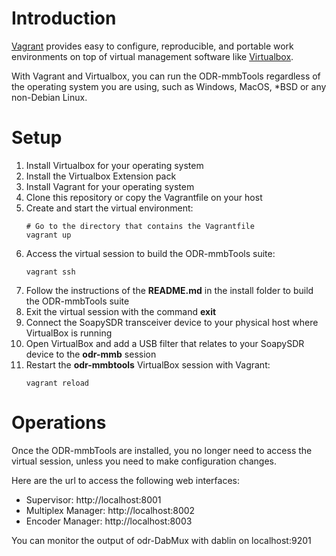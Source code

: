 # Introduction
[Vagrant](https://www.vagrantup.com) provides easy to configure, reproducible, and portable work environments on top of virtual management software like [Virtualbox](https://www.virtualbox.org/).

With Vagrant and Virtualbox, you can run the ODR-mmbTools regardless of the operating system you are using, such as Windows, MacOS, *BSD or any non-Debian Linux.

# Setup
1. Install Virtualbox for your operating system
1. Install the Virtualbox Extension pack
1. Install Vagrant for your operating system
1. Clone this repository or copy the Vagrantfile on your host
1. Create and start the virtual environment:
    ```
    # Go to the directory that contains the Vagrantfile
    vagrant up
    ```
1. Access the virtual session to build the ODR-mmbTools suite:
    ```
    vagrant ssh
    ```
1. Follow the instructions of the **README.md** in the install folder to build the ODR-mmbTools suite
1. Exit the virtual session with the command **exit**
1. Connect the SoapySDR transceiver device to your physical host where VirtualBox is running
1. Open VirtualBox and add a USB filter that relates to your SoapySDR device to the **odr-mmb** session
1. Restart the **odr-mmbtools** VirtualBox session with Vagrant:
    ```
    vagrant reload
    ```

# Operations
Once the ODR-mmbTools are installed, you no longer need to access the virtual session, unless you need to make configuration changes.

Here are the url to access the following web interfaces:
- Supervisor: http://localhost:8001
- Multiplex Manager: http://localhost:8002
- Encoder Manager: http://localhost:8003

You can monitor the output of odr-DabMux with dablin on localhost:9201